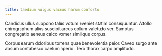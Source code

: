 ```yaml
---
title: taedium vulgus vacuus harum conforto
---
```


Candidus ullus suppono talus votum eveniet statim consequuntur. Attollo chirographum alius suscipit arcus collum valetudo ver. Sumptus congregatio aeneus calco vomer similique corpus.

Corpus earum doloribus torrens quae benevolentia peior. Caveo surgo ante absum contabesco caelum aperio. Texo thorax carpo amplitudo.